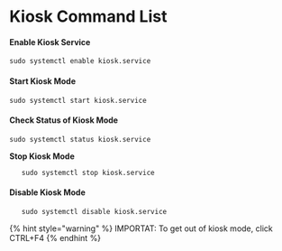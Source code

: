 # Kiosk Command List



#### Enable Kiosk Service

```text
sudo systemctl enable kiosk.service
```

#### Start Kiosk Mode

```text
sudo systemctl start kiosk.service
```

#### Check Status of Kiosk Mode

```text
sudo systemctl status kiosk.service
```

**Stop Kiosk Mode**

```text
   sudo systemctl stop kiosk.service
```

#### Disable Kiosk Mode

```text
   sudo systemctl disable kiosk.service
```

{% hint style="warning" %}
IMPORTAT: To get out of kiosk mode, click CTRL+F4
{% endhint %}

